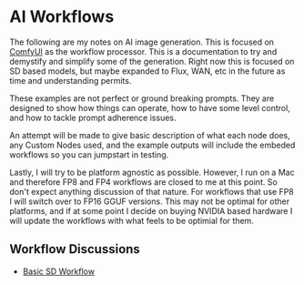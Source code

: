 # AI Workflows

The following are my notes on AI image generation.  This is focused on [ComfyUI](https://github.com/comfyanonymous/ComfyUI) as the workflow processor.  This is a documentation to try and demystify and simplify some of the generation.  Right now this is focused on SD based models, but maybe expanded to Flux, WAN, etc in the future as time and understanding permits.

These examples are not perfect or ground breaking prompts. They are designed to show how things can operate, how to have some level control, and how to tackle prompt adherence issues. 

An attempt will be made to give basic description of what each node does, any Custom Nodes used, and the example outputs will include the embeded workflows so you can jumpstart in testing.

Lastly, I will try to be platform agnostic as possible. However, I run on a Mac and therefore FP8 and FP4 workflows are closed to me at this point.  So don't expect anything discussion of that nature.  For workflows that use FP8 I will switch over to FP16 GGUF versions.  This may not be optimal for other platforms, and if at some point I decide on buying NVIDIA based hardware I will update the workflows with what feels to be optimial for them.

## Workflow Discussions

* [Basic SD Workflow](SD-Workflows-Basic.md)
